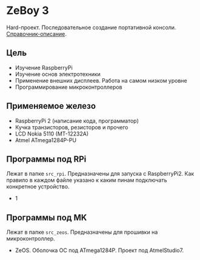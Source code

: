 # ZeBoy 3
Hard-проект. 
Последовательное создание портативной консоли.
[Справочник-описание][lnk_help].

Цель
--------
- Изучение RaspberryPi
- Изучение основ электротехники
- Применение внешних дисплеев. Работа на самом низком уровне
- Программирование микроконтроллеров

Применяемое железо
--------
- RaspberryPi 2 (написание кода, программатор)
- Кучка транзисторов, резисторов и прочего
- LCD Nokia 5110 (MT-12232A)
- Atmel ATmega1284P-PU



Программы под RPi
----------
Лежат в папке `src_rpi`. Предназначены для запуска с RaspberryPi2. Как правило в каждом файле указано к каким пинам подключать конкретное устройство.
- 1


Программы под MK
----------
Лежат в папке `src_zeos`. Предназначены для прошивки на микроконтроллер.
- ZeOS. Оболочка ОС под ATmega1284P. Проект под AtmelStudio7.



[lnk_help]: <http://zedk.ru/ss/zeboy3/index.html>
